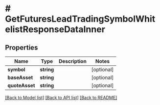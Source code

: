 # # GetFuturesLeadTradingSymbolWhitelistResponseDataInner

## Properties

Name | Type | Description | Notes
------------ | ------------- | ------------- | -------------
**symbol** | **string** |  | [optional]
**baseAsset** | **string** |  | [optional]
**quoteAsset** | **string** |  | [optional]

[[Back to Model list]](../../README.md#models) [[Back to API list]](../../README.md#endpoints) [[Back to README]](../../README.md)
